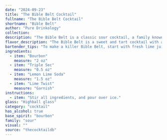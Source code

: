 ```yaml
---
date: "2024-09-23"
title: "The Bible Belt Cocktail"
fullname: "The Bible Belt Cocktail"
shortname: "Bible Belt"
author: "Pure Drinkology"
collection:
description: "The Bible Belt is a classic sour cocktail, a family known for their tangy, citrusy profiles. It's likely a Southern invention, blending the warmth of Southern Comfort with the sweetness of Triple Sec and lime, creating a refreshing drink perfect for the region's climate. "
flavor_description: "The Bible Belt is a sweet and tart cocktail with a smooth, balanced flavor. Southern Comfort's spiced whiskey notes mingle with the citrusy tang of Triple Sec and lime, while the sour mix adds a touch of acidity.  The result is a refreshing and easy-drinking cocktail, perfect for those who enjoy a hint of Southern charm in their drinks. "
bartender_tips: "To make a killer Bible Belt, start with fresh lime juice – bottled is a no-go. Use good quality sour mix, not the overly sweet kind.  Shake hard with ice to chill the cocktail properly.  Don't over-pour the Triple Sec, it should complement, not dominate.  A splash of soda water can give it a nice fizz. Garnish with a lime wheel, and enjoy! "
ingredients:
  - item: "Bourbon"
    measure: "2 oz"
  - item: "Triple Sec"
    measure: "0.5 oz"
  - item: "Lemon Lime Soda"
    measure: "1.5 oz"
  - item: "Lime Twist"
    measure: "Garnish"
instructions:
  - item: "Stir all ingredients, and pour over ice."
glass: "Highball glass"
category: "cocktail"
has_alcohol: true
base_spirit: "bourbon"
family: "sour"
visual: ""
source: "thecocktaildb"
---
```


